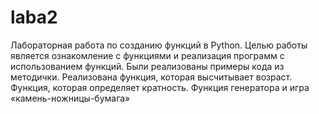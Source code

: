 # laba2
Лабораторная работа по созданию функций в Python. Целью работы является ознакомление с функциями и реализация программ с использованием функций.
Были реализованы примеры кода из методички. Реализована функция, которая высчитывает возраст. Функция, которая определяет кратность. Функция генератора и игра «камень-ножницы-бумага»
